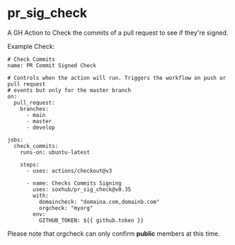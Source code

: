 # pr_sig_check

A GH Action to Check the commits of a pull request to see if they're signed.

Example Check:

```
# Check Commits
name: PR Commit Signed Check

# Controls when the action will run. Triggers the workflow on push or pull request
# events but only for the master branch
on:
  pull_request:
    branches:
      - main
      - master
      - develop

jobs:
  check_commits:
    runs-on: ubuntu-latest

    steps:
      - uses: actions/checkout@v3

      - name: Checks Commits Signing
        uses: soxhub/pr_sig_check@v0.35
        with:
          domaincheck: "domaina.com,domainb.com"
          orgcheck: "myorg"
        env:
          GITHUB_TOKEN: ${{ github.token }}
```

Please note that orgcheck can only confirm **public** members at this time.
